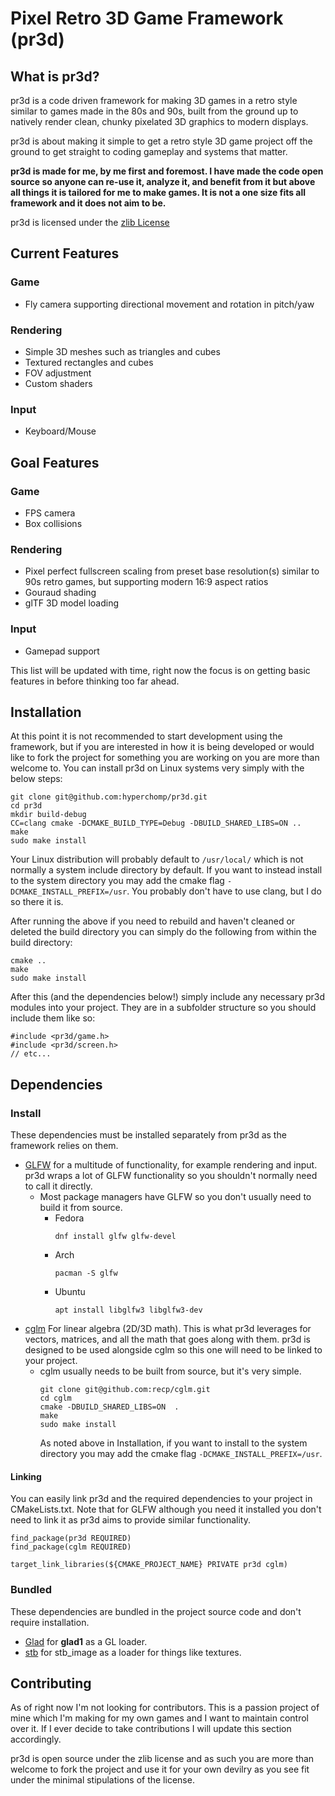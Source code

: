 # Pixel Retro 3D Game Framework (pr3d)

## What is pr3d?

pr3d is a code driven framework for making 3D games in a retro style similar to games made in the 80s and 90s, built from the ground up to natively render clean, chunky pixelated 3D graphics to modern displays.

pr3d is about making it simple to get a retro style 3D game project off the ground to get straight to coding gameplay and systems that matter.

**pr3d is made for me, by me first and foremost. I have made the code open source so anyone can re-use it, analyze it, and benefit from it but above all things it is tailored for me to make games. It is not a one size fits all framework and it does not aim to be.**

pr3d is licensed under the [zlib License](https://zlib.net/zlib_license.html)

## Current Features

### Game
* Fly camera supporting directional movement and rotation in pitch/yaw 

### Rendering
* Simple 3D meshes such as triangles and cubes
* Textured rectangles and cubes
* FOV adjustment
* Custom shaders

### Input
* Keyboard/Mouse

## Goal Features

### Game
* FPS camera
* Box collisions

### Rendering
* Pixel perfect fullscreen scaling from preset base resolution(s) similar to 90s retro games, but supporting modern 16:9 aspect ratios
* Gouraud shading
* glTF 3D model loading

### Input
* Gamepad support

This list will be updated with time, right now the focus is on getting basic features in before thinking too far ahead.

## Installation

At this point it is not recommended to start development using the framework, but if you are interested in how it is being developed or would like to fork the project for something you are working on you are more than welcome to. You can install pr3d on Linux systems very simply with the below steps:

```
git clone git@github.com:hyperchomp/pr3d.git
cd pr3d
mkdir build-debug
CC=clang cmake -DCMAKE_BUILD_TYPE=Debug -DBUILD_SHARED_LIBS=ON ..
make
sudo make install
```

Your Linux distribution will probably default to `/usr/local/` which is not normally a system include directory by default. If you want to instead install to the system directory you may add the cmake flag `-DCMAKE_INSTALL_PREFIX=/usr`. You probably don't have to use clang, but I do so there it is.

After running the above if you need to rebuild and haven't cleaned or deleted the build directory you can simply do the following from within the build directory:

```
cmake ..
make
sudo make install
```

After this (and the dependencies below!) simply include any necessary pr3d modules into your project. They are in a subfolder structure so you should include them like so:

```
#include <pr3d/game.h>
#include <pr3d/screen.h>
// etc...
```

## Dependencies
### Install
These dependencies must be installed separately from pr3d as the framework relies on them.
* [GLFW](https://github.com/glfw/glfw) for a multitude of functionality, for example rendering and input. pr3d wraps a lot of GLFW functionality so you shouldn't normally need to call it directly.
    * Most package managers have GLFW so you don't usually need to build it from source.
      * Fedora
        ```
        dnf install glfw glfw-devel
        ```
      * Arch
        ```
        pacman -S glfw
        ```
      * Ubuntu
        ```
        apt install libglfw3 libglfw3-dev
        ```
* [cglm](https://github.com/recp/cglm) For linear algebra (2D/3D math). This is what pr3d leverages for vectors, matrices, and all the math that goes along with them. pr3d is designed to be used alongside cglm so this one will need to be linked to your project.
    * cglm usually needs to be built from source, but it's very simple.
        ```
        git clone git@github.com:recp/cglm.git
        cd cglm
        cmake -DBUILD_SHARED_LIBS=ON  .
        make
        sudo make install
        ```
        As noted above in Installation, if you want to install to the system directory you may add the cmake flag `-DCMAKE_INSTALL_PREFIX=/usr`.

#### Linking
You can easily link pr3d and the required dependencies to your project in CMakeLists.txt. Note that for GLFW although you need it installed you don't need to link it as pr3d aims to provide similar functionality.
```
find_package(pr3d REQUIRED)
find_package(cglm REQUIRED)

target_link_libraries(${CMAKE_PROJECT_NAME} PRIVATE pr3d cglm)
```

### Bundled
These dependencies are bundled in the project source code and don't require installation.
* [Glad](https://github.com/Dav1dde/glad) for **glad1** as a GL loader.
* [stb](https://github.com/nothings/stb) for stb_image as a loader for things like textures.

## Contributing

As of right now I'm not looking for contributors. This is a passion project of mine which I'm making for my own games and I want to maintain control over it. If I ever decide to take contributions I will update this section accordingly.

pr3d is open source under the zlib license and as such you are more than welcome to fork the project and use it for your own devilry as you see fit under the minimal stipulations of the license.
